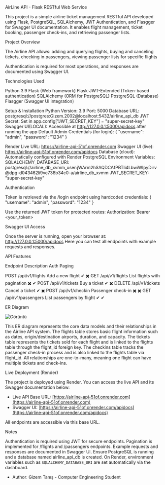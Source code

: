   AirLine API - Flask RESTful Web Service 

This project is a simple airline ticket management RESTful API developed 
using Flask, PostgreSQL, SQLAlchemy, JWT Authentication, and Flasgger 
for Swagger UI documentation. 
It enables flight management, ticket booking, passenger check-ins, and 
retrieving passenger lists.

  Project Overview

The Airline API allows: adding and querying flights, buying and canceling tickets,
checking in passengers, viewing passenger lists for specific flights

Authentication is required for most operations, and responses are documented using Swagger UI.

  Technologies Used

Python 3.9
Flask (Web framework)
Flask-JWT-Extended (Token-based authentication)
SQLAlchemy (ORM for PostgreSQL)
PostgreSQL (Database)
Flasgger (Swagger UI integration)

   Setup & Installation
Python Version: 3.9
Port: 5000
Database URL: postgresql://postgres:Gizem.2002@localhost:5432/airline_api_db
JWT Secret: Set in app.config["JWT_SECRET_KEY"] = "super-secret-key"
Swagger UI(LOCAL): Accessible at http://127.0.0.1:5000/apidocs after running the app
Default Admin Credentials (for login): 
{
  "username": "admin",
  "password": "1234"
}

  Render
Live URL: https://airline-api-51of.onrender.com
Swagger UI (live): https://airline-api-51of.onrender.com/apidocs
Database (cloud): Automatically configured with Render PostgreSQL
Environment Variables:
  SQLALCHEMY_DATABASE_URI: postgresql://airline_db_xvmm_user:jWArm2hSAQDCAfPBTIi4LbwiWIpyDirv@dpg-d043462li9vc738b34c0-a/airline_db_xvmm
  JWT_SECRET_KEY: "super-secret-key"

   Authentication

Token is retrieved via the /login endpoint using hardcoded credentials:
{
  "username": "admin",
  "password": "1234"
}

Use the returned JWT token for protected routes:
Authorization: Bearer <your_token>

  Swagger UI Access
  
Once the server is running, open your browser at:
  http://127.0.0.1:5000/apidocs
Here you can test all endpoints with example requests and responses.

  API Features
  
Endpoint                    Description                       Auth    Paging

POST /api/v1/flights        Add a new flight                   ✔       ✖️ 
GET /api/v1/flights         List flights with pagination      ✖️        ✔
POST /api/v1/tickets        Buy a ticket                       ✔       ✖️ 
DELETE /api/v1/tickets      Cancel a ticket                    ✔       ✖️ 
POST /api/v1/checkin        Passenger check-in                ✖️       ✖️ 
GET /api/v1/passengers      List passengers by flight          ✔        ✔


 ER Diagram 
 
![Görüntü](https://github.com/user-attachments/assets/048196a0-6645-47a5-90d3-e9041f973786)

This ER diagram represents the core data models and their relationships in the Airline API system.
The flights table stores basic flight information such as dates, origin/destination airports, duration, and capacity.
The tickets table represents the tickets sold for each flight and is linked to the flights table through the flight_id foreign key.
The checkins table tracks the passenger check-in process and is also linked to the flights table via flight_id.
All relationships are one-to-many, meaning one flight can have multiple tickets and check-ins.

  Live Deployment (Render)

The project is deployed using Render. You can access the live API and its Swagger documentation below:

- Live API Base URL: [https://airline-api-51of.onrender.com](https://airline-api-51of.onrender.com)
- Swagger UI: [https://airline-api-51of.onrender.com/apidocs](https://airline-api-51of.onrender.com/apidocs)

All endpoints are accessible via this base URL.

  Notes

Authentication is required using JWT for secure endpoints.
Pagination is implemented for /flights and /passengers endpoints.
Example requests and responses are documented in Swagger UI.
Ensure PostgreSQL is running and a database named airline_api_db is created.
On Render, environment variables such as `SQLALCHEMY_DATABASE_URI` are set automatically via the dashboard.

- Author: Gizem Tanış - Computer Engineering Student
